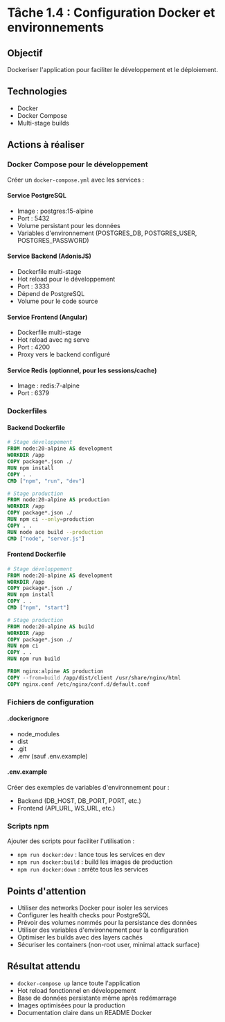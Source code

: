 # Tâche 1.4 : Configuration Docker et environnements

## Objectif
Dockeriser l'application pour faciliter le développement et le déploiement.

## Technologies
- Docker
- Docker Compose
- Multi-stage builds

## Actions à réaliser

### Docker Compose pour le développement
Créer un `docker-compose.yml` avec les services :

#### Service PostgreSQL
- Image : postgres:15-alpine
- Port : 5432
- Volume persistant pour les données
- Variables d'environnement (POSTGRES_DB, POSTGRES_USER, POSTGRES_PASSWORD)

#### Service Backend (AdonisJS)
- Dockerfile multi-stage
- Hot reload pour le développement
- Port : 3333
- Dépend de PostgreSQL
- Volume pour le code source

#### Service Frontend (Angular)
- Dockerfile multi-stage
- Hot reload avec ng serve
- Port : 4200
- Proxy vers le backend configuré

#### Service Redis (optionnel, pour les sessions/cache)
- Image : redis:7-alpine
- Port : 6379

### Dockerfiles

#### Backend Dockerfile
```dockerfile
# Stage développement
FROM node:20-alpine AS development
WORKDIR /app
COPY package*.json ./
RUN npm install
COPY . .
CMD ["npm", "run", "dev"]

# Stage production
FROM node:20-alpine AS production
WORKDIR /app
COPY package*.json ./
RUN npm ci --only=production
COPY . .
RUN node ace build --production
CMD ["node", "server.js"]
```

#### Frontend Dockerfile
```dockerfile
# Stage développement
FROM node:20-alpine AS development
WORKDIR /app
COPY package*.json ./
RUN npm install
COPY . .
CMD ["npm", "start"]

# Stage production
FROM node:20-alpine AS build
WORKDIR /app
COPY package*.json ./
RUN npm ci
COPY . .
RUN npm run build

FROM nginx:alpine AS production
COPY --from=build /app/dist/client /usr/share/nginx/html
COPY nginx.conf /etc/nginx/conf.d/default.conf
```

### Fichiers de configuration

#### .dockerignore
- node_modules
- dist
- .git
- .env (sauf .env.example)

#### .env.example
Créer des exemples de variables d'environnement pour :
- Backend (DB_HOST, DB_PORT, PORT, etc.)
- Frontend (API_URL, WS_URL, etc.)

### Scripts npm
Ajouter des scripts pour faciliter l'utilisation :
- `npm run docker:dev` : lance tous les services en dev
- `npm run docker:build` : build les images de production
- `npm run docker:down` : arrête tous les services

## Points d'attention
- Utiliser des networks Docker pour isoler les services
- Configurer les health checks pour PostgreSQL
- Prévoir des volumes nommés pour la persistance des données
- Utiliser des variables d'environnement pour la configuration
- Optimiser les builds avec des layers cachés
- Sécuriser les containers (non-root user, minimal attack surface)

## Résultat attendu
- `docker-compose up` lance toute l'application
- Hot reload fonctionnel en développement
- Base de données persistante même après redémarrage
- Images optimisées pour la production
- Documentation claire dans un README Docker
